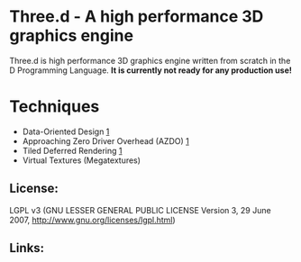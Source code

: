 Three.d - A high performance 3D graphics engine
======

Three.d is high performance 3D graphics engine written from scratch in the D Programming Language.
**It is currently not ready for any production use!**


# Techniques
* Data-Oriented Design [1](http://gameprogrammingpatterns.com/data-locality.html)
* Approaching Zero Driver Overhead (AZDO) [1](http://www.slideshare.net/CassEveritt/approaching-zero-driver-overhead)
* Tiled Deferred Rendering [1](http://dice.se/wp-content/uploads/GDC11_DX11inBF3_Public.pdf)
* Virtual Textures (Megatextures)




License: 
--------
LGPL v3 (GNU LESSER GENERAL PUBLIC LICENSE Version 3, 29 June 2007, http://www.gnu.org/licenses/lgpl.html)



Links:
--------
